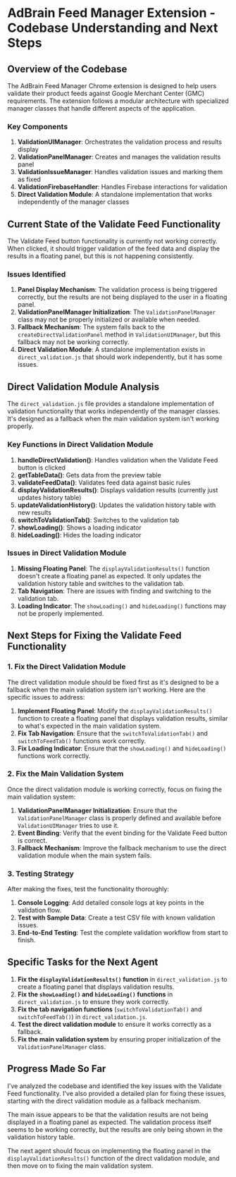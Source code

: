 # AdBrain Feed Manager Extension - Codebase Understanding and Next Steps

## Overview of the Codebase

The AdBrain Feed Manager Chrome extension is designed to help users validate their product feeds against Google Merchant Center (GMC) requirements. The extension follows a modular architecture with specialized manager classes that handle different aspects of the application.

### Key Components

1. **ValidationUIManager**: Orchestrates the validation process and results display
2. **ValidationPanelManager**: Creates and manages the validation results panel
3. **ValidationIssueManager**: Handles validation issues and marking them as fixed
4. **ValidationFirebaseHandler**: Handles Firebase interactions for validation
5. **Direct Validation Module**: A standalone implementation that works independently of the manager classes

## Current State of the Validate Feed Functionality

The Validate Feed button functionality is currently not working correctly. When clicked, it should trigger validation of the feed data and display the results in a floating panel, but this is not happening consistently.

### Issues Identified

1. **Panel Display Mechanism**: The validation process is being triggered correctly, but the results are not being displayed to the user in a floating panel.
2. **ValidationPanelManager Initialization**: The `ValidationPanelManager` class may not be properly initialized or available when needed.
3. **Fallback Mechanism**: The system falls back to the `createDirectValidationPanel` method in `ValidationUIManager`, but this fallback may not be working correctly.
4. **Direct Validation Module**: A standalone implementation exists in `direct_validation.js` that should work independently, but it has some issues.

## Direct Validation Module Analysis

The `direct_validation.js` file provides a standalone implementation of validation functionality that works independently of the manager classes. It's designed as a fallback when the main validation system isn't working properly.

### Key Functions in Direct Validation Module

1. **handleDirectValidation()**: Handles validation when the Validate Feed button is clicked
2. **getTableData()**: Gets data from the preview table
3. **validateFeedData()**: Validates feed data against basic rules
4. **displayValidationResults()**: Displays validation results (currently just updates history table)
5. **updateValidationHistory()**: Updates the validation history table with new results
6. **switchToValidationTab()**: Switches to the validation tab
7. **showLoading()**: Shows a loading indicator
8. **hideLoading()**: Hides the loading indicator

### Issues in Direct Validation Module

1. **Missing Floating Panel**: The `displayValidationResults()` function doesn't create a floating panel as expected. It only updates the validation history table and switches to the validation tab.
2. **Tab Navigation**: There are issues with finding and switching to the validation tab.
3. **Loading Indicator**: The `showLoading()` and `hideLoading()` functions may not be properly implemented.

## Next Steps for Fixing the Validate Feed Functionality

### 1. Fix the Direct Validation Module

The direct validation module should be fixed first as it's designed to be a fallback when the main validation system isn't working. Here are the specific issues to address:

1. **Implement Floating Panel**: Modify the `displayValidationResults()` function to create a floating panel that displays validation results, similar to what's expected in the main validation system.
2. **Fix Tab Navigation**: Ensure that the `switchToValidationTab()` and `switchToFeedTab()` functions work correctly.
3. **Fix Loading Indicator**: Ensure that the `showLoading()` and `hideLoading()` functions work correctly.

### 2. Fix the Main Validation System

Once the direct validation module is working correctly, focus on fixing the main validation system:

1. **ValidationPanelManager Initialization**: Ensure that the `ValidationPanelManager` class is properly defined and available before `ValidationUIManager` tries to use it.
2. **Event Binding**: Verify that the event binding for the Validate Feed button is correct.
3. **Fallback Mechanism**: Improve the fallback mechanism to use the direct validation module when the main system fails.

### 3. Testing Strategy

After making the fixes, test the functionality thoroughly:

1. **Console Logging**: Add detailed console logs at key points in the validation flow.
2. **Test with Sample Data**: Create a test CSV file with known validation issues.
3. **End-to-End Testing**: Test the complete validation workflow from start to finish.

## Specific Tasks for the Next Agent

1. **Fix the `displayValidationResults()` function** in `direct_validation.js` to create a floating panel that displays validation results.
2. **Fix the `showLoading()` and `hideLoading()` functions** in `direct_validation.js` to ensure they work correctly.
3. **Fix the tab navigation functions** (`switchToValidationTab()` and `switchToFeedTab()`) in `direct_validation.js`.
4. **Test the direct validation module** to ensure it works correctly as a fallback.
5. **Fix the main validation system** by ensuring proper initialization of the `ValidationPanelManager` class.

## Progress Made So Far

I've analyzed the codebase and identified the key issues with the Validate Feed functionality. I've also provided a detailed plan for fixing these issues, starting with the direct validation module as a fallback mechanism.

The main issue appears to be that the validation results are not being displayed in a floating panel as expected. The validation process itself seems to be working correctly, but the results are only being shown in the validation history table.

The next agent should focus on implementing the floating panel in the `displayValidationResults()` function of the direct validation module, and then move on to fixing the main validation system.